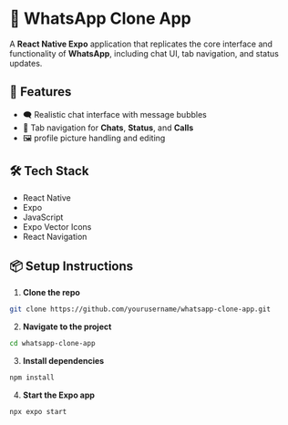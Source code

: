 # 💬 WhatsApp Clone App

A **React Native Expo** application that replicates the core interface and functionality of **WhatsApp**, including chat UI, tab navigation, and status updates.

## 🚀 Features

- 🗨️ Realistic chat interface with message bubbles  
- 🧭 Tab navigation for **Chats**, **Status**, and **Calls**  
- 🖼️ profile picture handling and editing  
  

## 🛠️ Tech Stack

- React Native  
- Expo  
- JavaScript 
- Expo Vector Icons  
- React Navigation

## 📦 Setup Instructions

1. **Clone the repo**  
```bash
git clone https://github.com/yourusername/whatsapp-clone-app.git
```

2. **Navigate to the project**

```bash
cd whatsapp-clone-app
```

3. **Install dependencies**
```bash
npm install
```

4. **Start the Expo app**
```bash
npx expo start
```
